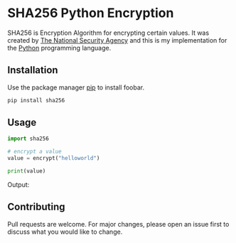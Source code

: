 # SHA256 Python Encryption

SHA256 is Encryption Algorithm for encrypting certain values. It was created by [The National Security Agency](https://en.wikipedia.org/wiki/SHA-2) and this is my implementation for the  [Python](https://www.python.org/) programming language.

## Installation

Use the package manager [pip](https://pip.pypa.io/en/stable/) to install foobar.

```bash
pip install sha256
```

## Usage

```python
import sha256

# encrypt a value
value = encrypt("helloworld")

print(value)
```

Output: 

## Contributing

Pull requests are welcome. For major changes, please open an issue first
to discuss what you would like to change.
